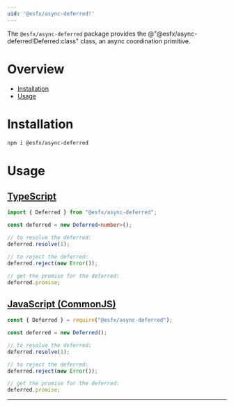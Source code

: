 ```yaml
---
uid: '@esfx/async-deferred!'
---
```

The `@esfx/async-deferred` package provides the @"@esfx/async-deferred!Deferred:class" class, an async coordination primitive.

# Overview

* [Installation](#installation)
* [Usage](#usage)

# Installation

```sh
npm i @esfx/async-deferred
```

# Usage

## [TypeScript](#tab/ts)
```ts
import { Deferred } from "@esfx/async-deferred";

const deferred = new Deferred<number>();

// to resolve the deferred:
deferred.resolve(1);

// to reject the deferred:
deferred.reject(new Error());

// get the promise for the deferred:
deferred.promise;
```

## [JavaScript (CommonJS)](#tab/js)
```js
const { Deferred } = require("@esfx/async-deferred");

const deferred = new Deferred();

// to resolve the deferred:
deferred.resolve(1);

// to reject the deferred:
deferred.reject(new Error());

// get the promise for the deferred:
deferred.promise;
```

***